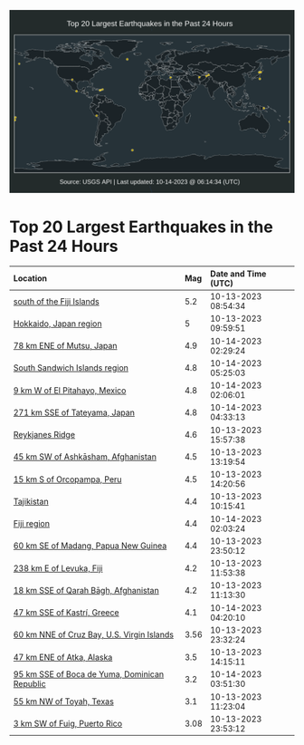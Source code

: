 ![Map](./map.png)

# Top 20 Largest Earthquakes in the Past 24 Hours

| Location | Mag | Date and Time (UTC) |
|:---|:---|:---|
| [south of the Fiji Islands](https://earthquake.usgs.gov/earthquakes/eventpage/us6000lfbg) | 5.2 | 10-13-2023 08:54:34 |
| [Hokkaido, Japan region](https://earthquake.usgs.gov/earthquakes/eventpage/us6000lfbl) | 5 | 10-13-2023 09:59:51 |
| [78 km ENE of Mutsu, Japan](https://earthquake.usgs.gov/earthquakes/eventpage/us6000lfgw) | 4.9 | 10-14-2023 02:29:24 |
| [South Sandwich Islands region](https://earthquake.usgs.gov/earthquakes/eventpage/us6000lfhc) | 4.8 | 10-14-2023 05:25:03 |
| [9 km W of El Pitahayo, Mexico](https://earthquake.usgs.gov/earthquakes/eventpage/us6000lfgt) | 4.8 | 10-14-2023 02:06:01 |
| [271 km SSE of Tateyama, Japan](https://earthquake.usgs.gov/earthquakes/eventpage/us6000lfh9) | 4.8 | 10-14-2023 04:33:13 |
| [Reykjanes Ridge](https://earthquake.usgs.gov/earthquakes/eventpage/us6000lfct) | 4.6 | 10-13-2023 15:57:38 |
| [45 km SW of Ashkāsham, Afghanistan](https://earthquake.usgs.gov/earthquakes/eventpage/us6000lfcd) | 4.5 | 10-13-2023 13:19:54 |
| [15 km S of Orcopampa, Peru](https://earthquake.usgs.gov/earthquakes/eventpage/us6000lfcl) | 4.5 | 10-13-2023 14:20:56 |
| [Tajikistan](https://earthquake.usgs.gov/earthquakes/eventpage/us6000lfbn) | 4.4 | 10-13-2023 10:15:41 |
| [Fiji region](https://earthquake.usgs.gov/earthquakes/eventpage/us6000lfgv) | 4.4 | 10-14-2023 02:03:24 |
| [60 km SE of Madang, Papua New Guinea](https://earthquake.usgs.gov/earthquakes/eventpage/us6000lfge) | 4.4 | 10-13-2023 23:50:12 |
| [238 km E of Levuka, Fiji](https://earthquake.usgs.gov/earthquakes/eventpage/us6000lfc5) | 4.2 | 10-13-2023 11:53:38 |
| [18 km SSE of Qarah Bāgh, Afghanistan](https://earthquake.usgs.gov/earthquakes/eventpage/us6000lfc3) | 4.2 | 10-13-2023 11:13:30 |
| [47 km SSE of Kastrí, Greece](https://earthquake.usgs.gov/earthquakes/eventpage/us6000lfh7) | 4.1 | 10-14-2023 04:20:10 |
| [60 km NNE of Cruz Bay, U.S. Virgin Islands](https://earthquake.usgs.gov/earthquakes/eventpage/pr2023286001) | 3.56 | 10-13-2023 23:32:24 |
| [47 km ENE of Atka, Alaska](https://earthquake.usgs.gov/earthquakes/eventpage/ak023d584l4j) | 3.5 | 10-13-2023 14:15:11 |
| [95 km SSE of Boca de Yuma, Dominican Republic](https://earthquake.usgs.gov/earthquakes/eventpage/us6000lfh6) | 3.2 | 10-14-2023 03:51:30 |
| [55 km NW of Toyah, Texas](https://earthquake.usgs.gov/earthquakes/eventpage/tx2023ubox) | 3.1 | 10-13-2023 11:23:04 |
| [3 km SW of Fuig, Puerto Rico](https://earthquake.usgs.gov/earthquakes/eventpage/pr71428443) | 3.08 | 10-13-2023 23:53:12 |
